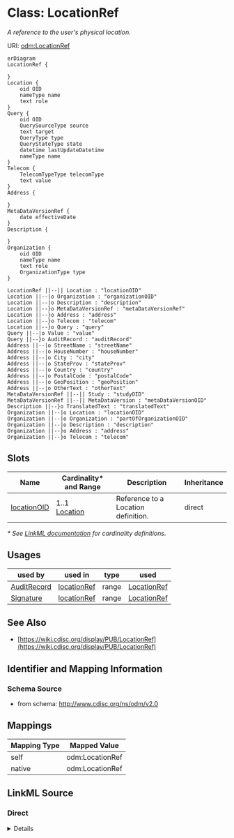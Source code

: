 # Class: LocationRef

_A reference to the user's physical location._




URI: [odm:LocationRef](http://www.cdisc.org/ns/odm/v2.0/LocationRef)


```mermaid
erDiagram
LocationRef {

}
Location {
    oid OID  
    nameType name  
    text role  
}
Query {
    oid OID  
    QuerySourceType source  
    text target  
    QueryType type  
    QueryStateType state  
    datetime lastUpdateDatetime  
    nameType name  
}
Telecom {
    TelecomTypeType telecomType  
    text value  
}
Address {

}
MetaDataVersionRef {
    date effectiveDate  
}
Description {

}
Organization {
    oid OID  
    nameType name  
    text role  
    OrganizationType type  
}

LocationRef ||--|| Location : "locationOID"
Location ||--|o Organization : "organizationOID"
Location ||--|o Description : "description"
Location ||--}o MetaDataVersionRef : "metaDataVersionRef"
Location ||--}o Address : "address"
Location ||--}o Telecom : "telecom"
Location ||--}o Query : "query"
Query ||--|o Value : "value"
Query ||--}o AuditRecord : "auditRecord"
Address ||--|o StreetName : "streetName"
Address ||--|o HouseNumber : "houseNumber"
Address ||--|o City : "city"
Address ||--|o StateProv : "stateProv"
Address ||--|o Country : "country"
Address ||--|o PostalCode : "postalCode"
Address ||--|o GeoPosition : "geoPosition"
Address ||--|o OtherText : "otherText"
MetaDataVersionRef ||--|| Study : "studyOID"
MetaDataVersionRef ||--|| MetaDataVersion : "metaDataVersionOID"
Description ||--}o TranslatedText : "translatedText"
Organization ||--|o Location : "locationOID"
Organization ||--|o Organization : "partOfOrganizationOID"
Organization ||--|o Description : "description"
Organization ||--}o Address : "address"
Organization ||--}o Telecom : "telecom"

```



<!-- no inheritance hierarchy -->


## Slots

| Name | Cardinality* and Range | Description | Inheritance |
| ---  | --- | --- | --- |
| [locationOID](locationOID.md) | 1..1 <br/> [Location](Location.md) | Reference to a Location definition. | direct |

_* See [LinkML documentation](https://linkml.io/linkml/schemas/slots.html#slot-cardinality) for cardinality definitions._




## Usages

| used by | used in | type | used |
| ---  | --- | --- | --- |
| [AuditRecord](AuditRecord.md) | [locationRef](locationRef.md) | range | [LocationRef](LocationRef.md) |
| [Signature](Signature.md) | [locationRef](locationRef.md) | range | [LocationRef](LocationRef.md) |






## See Also

* [https://wiki.cdisc.org/display/PUB/LocationRef](https://wiki.cdisc.org/display/PUB/LocationRef)

## Identifier and Mapping Information







### Schema Source


* from schema: http://www.cdisc.org/ns/odm/v2.0





## Mappings

| Mapping Type | Mapped Value |
| ---  | ---  |
| self | odm:LocationRef |
| native | odm:LocationRef |





## LinkML Source

<!-- TODO: investigate https://stackoverflow.com/questions/37606292/how-to-create-tabbed-code-blocks-in-mkdocs-or-sphinx -->

### Direct

<details>
```yaml
name: LocationRef
description: A reference to the user's physical location.
from_schema: http://www.cdisc.org/ns/odm/v2.0
see_also:
- https://wiki.cdisc.org/display/PUB/LocationRef
rank: 1000
slots:
- locationOID
slot_usage:
  locationOID:
    name: locationOID
    description: Reference to a Location definition.
    comments:
    - 'Required

      range: oidref

      Must match the OID for an AdminData/Location element and the LocationOID for
      the UserRef element contained within the AuditRecord or Signature.'
    domain_of:
    - User
    - Organization
    - SiteRef
    - LocationRef
    range: Location
    required: true
class_uri: odm:LocationRef

```
</details>

### Induced

<details>
```yaml
name: LocationRef
description: A reference to the user's physical location.
from_schema: http://www.cdisc.org/ns/odm/v2.0
see_also:
- https://wiki.cdisc.org/display/PUB/LocationRef
rank: 1000
slot_usage:
  locationOID:
    name: locationOID
    description: Reference to a Location definition.
    comments:
    - 'Required

      range: oidref

      Must match the OID for an AdminData/Location element and the LocationOID for
      the UserRef element contained within the AuditRecord or Signature.'
    domain_of:
    - User
    - Organization
    - SiteRef
    - LocationRef
    range: Location
    required: true
attributes:
  locationOID:
    name: locationOID
    description: Reference to a Location definition.
    comments:
    - 'Required

      range: oidref

      Must match the OID for an AdminData/Location element and the LocationOID for
      the UserRef element contained within the AuditRecord or Signature.'
    from_schema: http://www.cdisc.org/ns/odm/v2.0
    rank: 1000
    alias: locationOID
    owner: LocationRef
    domain_of:
    - User
    - Organization
    - SiteRef
    - LocationRef
    range: Location
    required: true
class_uri: odm:LocationRef

```
</details>